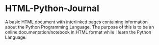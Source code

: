 # HTML-Python-Journal
A basic HTML document with interlinked pages containing information about the Python Programming Language. The purpose of this is to be an online documentation/notebook in HTML format while I learn the Python Language.
